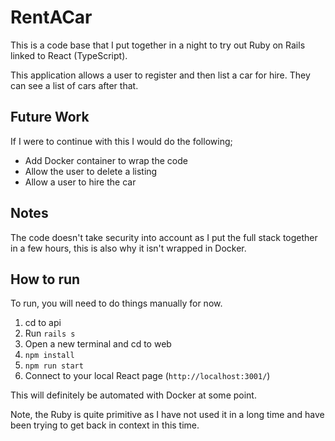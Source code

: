 # RentACar

This is a code base that I put together in a night to try out Ruby on Rails linked to React (TypeScript).

This application allows a user to register and then list a car for hire. They can see a list of cars after that.

## Future Work

If I were to continue with this I would do the following;

- Add Docker container to wrap the code
- Allow the user to delete a listing
- Allow a user to hire the car

## Notes

The code doesn't take security into account as I put the full stack together in a few hours, this is also why it isn't wrapped in Docker.

## How to run

To run, you will need to do things manually for now.

1. cd to api
2. Run `rails s`
3. Open a new terminal and cd to web
4. `npm install`
5. `npm run start`
6. Connect to your local React page (`http://localhost:3001/`)

This will definitely be automated with Docker at some point.

Note, the Ruby is quite primitive as I have not used it in a long time and have been trying to get back in context in this time.
